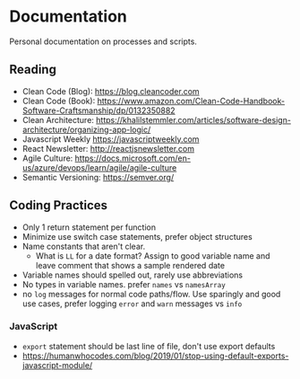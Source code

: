 # Documentation
Personal documentation on processes and scripts.

## Reading
- Clean Code (Blog): <https://blog.cleancoder.com>
- Clean Code (Book): <https://www.amazon.com/Clean-Code-Handbook-Software-Craftsmanship/dp/0132350882>
- Clean Architecture: <https://khalilstemmler.com/articles/software-design-architecture/organizing-app-logic/>
- Javascript Weekly <https://javascriptweekly.com>
- React Newsletter: <http://reactjsnewsletter.com>
- Agile Culture: <https://docs.microsoft.com/en-us/azure/devops/learn/agile/agile-culture>
- Semantic Versioning: <https://semver.org/>

## Coding Practices
- Only 1 return statement per function
- Minimize use switch case statements, prefer object structures
- Name constants that aren't clear.
  + What is `LL` for a date format? Assign to good variable name and leave comment that shows a sample rendered date
- Variable names should spelled out, rarely use abbreviations
- No types in variable names. prefer `names` vs `namesArray`
- no `log` messages for normal code paths/flow. Use sparingly and good use cases, prefer logging `error` and `warn` messages vs `info`

### JavaScript
  + `export` statement should be last line of file, don't use export defaults 
  + <https://humanwhocodes.com/blog/2019/01/stop-using-default-exports-javascript-module/>
